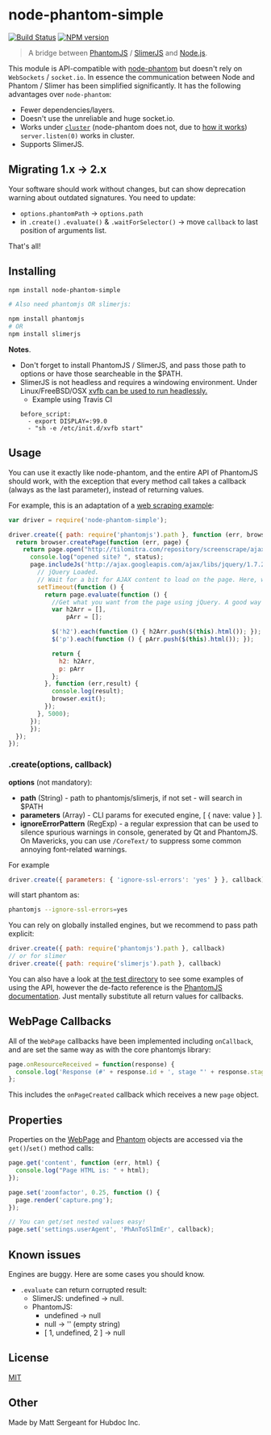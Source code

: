 node-phantom-simple
===================

[![Build Status](https://img.shields.io/travis/baudehlo/node-phantom-simple/master.svg?style=flat)](https://travis-ci.org/baudehlo/node-phantom-simple)
[![NPM version](https://img.shields.io/npm/v/node-phantom-simple.svg?style=flat)](https://www.npmjs.org/package/node-phantom-simple)

> A bridge between [PhantomJS](http://phantomjs.org/) / [SlimerJS](https://slimerjs.org/)
and [Node.js](http://nodejs.org/).

This module is API-compatible with
[node-phantom](https://www.npmjs.com/package/node-phantom) but doesn't rely on
`WebSockets` / `socket.io`. In essence the communication between Node and
Phantom / Slimer has been simplified significantly. It has the following advantages
over `node-phantom`:

  - Fewer dependencies/layers.
  - Doesn't use the unreliable and huge socket.io.
  - Works under [`cluster`](http://nodejs.org/api/cluster.html) (node-phantom
    does not, due to [how it works](https://nodejs.org/api/cluster.html#cluster_how_it_works))
    `server.listen(0)` works in cluster.
  - Supports SlimerJS.


Migrating 1.x -> 2.x
--------------------

Your software should work without changes, but can show deprecation warning
about outdated signatures. You need to update:

- `options.phantomPath` -> `options.path`
- in `.create()` `.evaluate()` & `.waitForSelector()` -> move `callback` to last
  position of arguments list.

That's all!


Installing
----------

```bash
npm install node-phantom-simple

# Also need phantomjs OR slimerjs:

npm install phantomjs
# OR
npm install slimerjs
```

__Notes__. 
- Don't forget to install PhantomJS / SlimerJS, and pass those path to
options or have those searcheable in the $PATH.
- SlimerJS is not headless and requires a windowing environment. Under Linux/FreeBSD/OSX [xvfb can be used to run headlessly.](https://docs.slimerjs.org/current/installation.html#having-a-headless-slimerjs) 
  - Example using Travis CI 
  ```
  before_script:
    - export DISPLAY=:99.0
    - "sh -e /etc/init.d/xvfb start"
  ```

Usage
-----

You can use it exactly like node-phantom, and the entire API of PhantomJS
should work, with the exception that every method call takes a callback (always
as the last parameter), instead of returning values.

For example, this is an adaptation of a
[web scraping example](http://net.tutsplus.com/tutorials/javascript-ajax/web-scraping-with-node-js/):

```js
var driver = require('node-phantom-simple');

driver.create({ path: require('phantomjs').path }, function (err, browser) {
  return browser.createPage(function (err, page) {
    return page.open("http://tilomitra.com/repository/screenscrape/ajax.html", function (err,status) {
      console.log("opened site? ", status);
      page.includeJs('http://ajax.googleapis.com/ajax/libs/jquery/1.7.2/jquery.min.js', function (err) {
        // jQuery Loaded.
        // Wait for a bit for AJAX content to load on the page. Here, we are waiting 5 seconds.
        setTimeout(function () {
          return page.evaluate(function () {
            //Get what you want from the page using jQuery. A good way is to populate an object with all the jQuery commands that you need and then return the object.
            var h2Arr = [],
                pArr = [];

            $('h2').each(function () { h2Arr.push($(this).html()); });
            $('p').each(function () { pArr.push($(this).html()); });

            return {
              h2: h2Arr,
              p: pArr
            };
          }, function (err,result) {
            console.log(result);
            browser.exit();
          });
        }, 5000);
      });
	  });
  });
});
```

### .create(options, callback)

__options__ (not mandatory):

- __path__ (String) - path to phantomjs/slimerjs, if not set - will search in $PATH
- __parameters__ (Array) - CLI params for executed engine, [ { nave: value } ].
- __ignoreErrorPattern__ (RegExp) - a regular expression that can be used to
  silence spurious warnings in console, generated by Qt and PhantomJS.
  On Mavericks, you can use `/CoreText/` to suppress some common annoying
  font-related warnings.


For example

```js
driver.create({ parameters: { 'ignore-ssl-errors': 'yes' } }, callback)
```

will start phantom as:

```bash
phantomjs --ignore-ssl-errors=yes
```

You can rely on globally installed engines, but we recommend to pass path explicit:

```js
driver.create({ path: require('phantomjs').path }, callback)
// or for slimer
driver.create({ path: require('slimerjs').path }, callback)
```

You can also have a look at [the test directory](tests/) to see some examples
of using the API, however the de-facto reference is the
[PhantomJS documentation](https://github.com/ariya/phantomjs/wiki/API-Reference).
Just mentally substitute all return values for callbacks.


WebPage Callbacks
-----------------

All of the `WebPage` callbacks have been implemented including `onCallback`,
and are set the same way as with the core phantomjs library:

```js
page.onResourceReceived = function(response) {
  console.log('Response (#' + response.id + ', stage "' + response.stage + '"): ' + JSON.stringify(response));
};
```

This includes the `onPageCreated` callback which receives a new `page` object.


Properties
----------

Properties on the [WebPage](https://github.com/ariya/phantomjs/wiki/API-Reference-WebPage)
and [Phantom](https://github.com/ariya/phantomjs/wiki/API-Reference-phantom)
objects are accessed via the `get()`/`set()` method calls:

```js
page.get('content', function (err, html) {
  console.log("Page HTML is: " + html);
});

page.set('zoomfactor', 0.25, function () {
  page.render('capture.png');
});

// You can get/set nested values easy!
page.set('settings.userAgent', 'PhAnToSlImEr', callback);
```


Known issues
------------

Engines are buggy. Here are some cases you should know.

- `.evaluate` can return corrupted result:
  - SlimerJS: undefined -> null.
  - PhantomJS:
    - undefined -> null
    - null -> '' (empty string)
    - [ 1, undefined, 2 ] -> null


License
-------

[MIT](https://github.com/baudehlo/node-phantom-simple/blob/master/LICENSE)


Other
-----

Made by Matt Sergeant for Hubdoc Inc.
